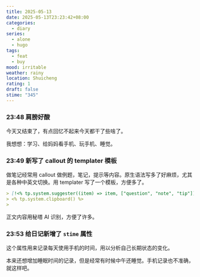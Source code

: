 ```yaml
---
title: 2025-05-13
date: 2025-05-13T23:23:42+08:00
categories:
  - diary
series:
  - alone
  - hugo
tags:
  - feat
  - buy
mood: irritable
weather: rainy
location: Shuicheng
rating: 1
draft: false
stime: "345"
---
```


### 23:48 肩膀好酸

今天又结束了，有点回忆不起来今天都干了些啥了。

我想想：学习、给妈妈看手机、玩手机、睡觉。

### 23:49 新写了 callout 的 templater 模板

做笔记经常用 callout 做例题，笔记，提示等内容。原生语法写多了好麻烦，尤其是各种中英文切换。用 templater 写了一个模板，方便多了。

```markdown
> [!<% tp.system.suggester((item) => item, ["question", "note", "tip"]) %>]+ <% tp.system.prompt("Please input callout title", "例题") %>
> <% tp.system.clipboard() %>
> 
```

正文内容用秘塔 AI 识别，方便了许多。

### 23:53 给日记新增了 `stime` 属性

这个属性用来记录每天使用手机的时间，用以分析自己长期状态的变化。

本来还想增加睡眠时间的记录，但是经常有时候中午还睡觉。手机记录也不准确，就这样吧。